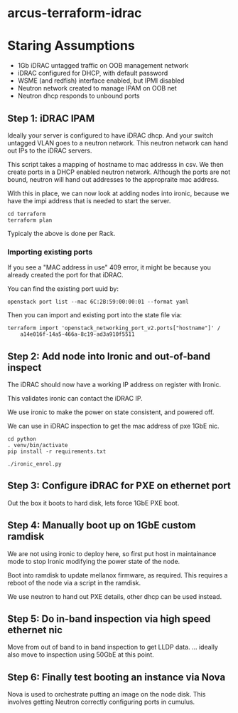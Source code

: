 # arcus-terraform-idrac

# Staring Assumptions

* 1Gb iDRAC untagged traffic on OOB management network
* iDRAC configured for DHCP, with default password
* WSME (and redfish) interface enabled, but IPMI disabled
* Neutron network created to manage IPAM on OOB net
* Neutron dhcp responds to unbound ports

## Step 1: iDRAC IPAM

Ideally your server is configured to have iDRAC dhcp.
And your switch untagged VLAN goes to a neutron network.
This neutron network can hand out IPs to the iDRAC servers.

This script takes a mapping of hostname to mac addresss in csv.
We then create ports in a DHCP enabled neutron network.
Although the ports are not bound, neutron will hand out addresses
to the appropraite mac address.

With this in place, we can now look at adding nodes into ironic,
because we have the impi address that is needed to start the server.

    cd terraform
    terraform plan

Typicaly the above is done per Rack.

### Importing existing ports

If you see a "MAC address in use" 409 error, it might be because
you already created the port for that iDRAC.

You can find the existing port uuid by:

    openstack port list --mac 6C:2B:59:00:00:01 --format yaml

Then you can import and existing port into the state file via:

    terraform import 'openstack_networking_port_v2.ports["hostname"]' /
        a14e016f-14a5-466a-8c19-ad3a910f5511

## Step 2: Add node into Ironic and out-of-band inspect

The iDRAC should now have a working IP address on register with Ironic.

This validates ironic can contact the iDRAC IP.

We use ironic to make the power on state consistent, and powered off.

We can use in iDRAC inspection to get the mac address of pxe 1GbE nic.

    cd python
    . venv/bin/activate
    pip install -r requirements.txt

    ./ironic_enrol.py

## Step 3: Configure iDRAC for PXE on ethernet port

Out the box it boots to hard disk, lets force 1GbE PXE boot.

## Step 4: Manually boot up on 1GbE custom ramdisk

We are not using ironic to deploy here,
so first put host in maintainance mode
to stop Ironic modifying the power state of the node.

Boot into ramdisk to update mellanox firmware, as required.
This requires a reboot of the node via a script in the ramdisk.

We use neutron to hand out PXE details, other dhcp can be used instead.

## Step 5: Do in-band inspection via high speed ethernet nic

Move from out of band to in band inspection to get LLDP data.
... ideally also move to inspection using 50GbE at this point.

## Step 6: Finally test booting an instance via Nova

Nova is used to orchestrate putting an image on the node disk.
This involves getting Neutron correctly configuring ports in cumulus.
